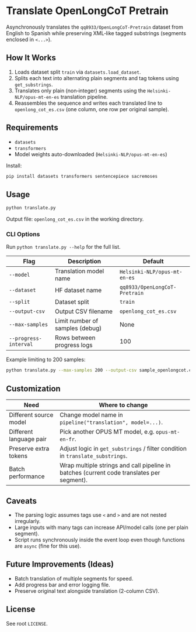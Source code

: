 # Translate OpenLongCoT Pretrain

Asynchronously translates the `qq8933/OpenLongCoT-Pretrain` dataset from English to Spanish while preserving XML‑like tagged substrings (segments enclosed in `<...>`).

## How It Works
1. Loads dataset split `train` via `datasets.load_dataset`.
2. Splits each text into alternating plain segments and tag tokens using `get_substrings`.
3. Translates only plain (non‑integer) segments using the `Helsinki-NLP/opus-mt-en-es` translation pipeline.
4. Reassembles the sequence and writes each translated line to `openlong_cot_es.csv` (one column, one row per original sample).

## Requirements
- `datasets`
- `transformers`
- Model weights auto-downloaded (`Helsinki-NLP/opus-mt-en-es`)

Install:
```bash
pip install datasets transformers sentencepiece sacremoses
```

## Usage
```bash
python translate.py
```
Output file: `openlong_cot_es.csv` in the working directory.

### CLI Options
Run `python translate.py --help` for the full list.

| Flag | Description | Default |
|------|-------------|---------|
| `--model` | Translation model name | `Helsinki-NLP/opus-mt-en-es` |
| `--dataset` | HF dataset name | `qq8933/OpenLongCoT-Pretrain` |
| `--split` | Dataset split | `train` |
| `--output-csv` | Output CSV filename | `openlong_cot_es.csv` |
| `--max-samples` | Limit number of samples (debug) | None |
| `--progress-interval` | Rows between progress logs | 100 |

Example limiting to 200 samples:
```bash
python translate.py --max-samples 200 --output-csv sample_openlongcot.csv
```

## Customization
| Need | Where to change |
|------|-----------------|
| Different source model | Change model name in `pipeline("translation", model=...)`. |
| Different language pair | Pick another OPUS MT model, e.g. `opus-mt-en-fr`. |
| Preserve extra tokens | Adjust logic in `get_substrings` / filter condition in `translate_substrings`. |
| Batch performance | Wrap multiple strings and call pipeline in batches (current code translates per segment). |

## Caveats
- The parsing logic assumes tags use `<` and `>` and are not nested irregularly.
- Large inputs with many tags can increase API/model calls (one per plain segment).
- Script runs synchronously inside the event loop even though functions are `async` (fine for this use).

## Future Improvements (Ideas)
- Batch translation of multiple segments for speed.
- Add progress bar and error logging file.
- Preserve original text alongside translation (2-column CSV).

## License
See root `LICENSE`.
